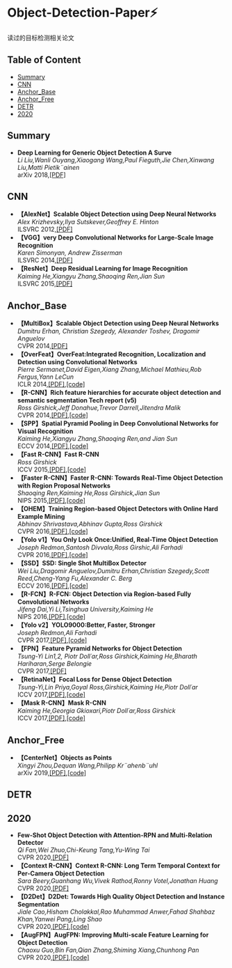 # Object-Detection-Paper:zap:
读过的目标检测相关论文
## Table of Content
   * [Summary](https://github.com/aliciashen0118/Object-Detection-Paper#Summary)
   * [CNN](https://github.com/aliciashen0118/Object-Detection-Paper#CNN)
   * [Anchor_Base](https://github.com/aliciashen0118/Object-Detection-Paper#Anchor_Base)
   * [Anchor_Free](https://github.com/aliciashen0118/Object-Detection-Paper#Anchor_Free)
   * [DETR](https://github.com/aliciashen0118/Object-Detection-Paper#DETR)
   * [2020](https://github.com/aliciashen0118/Object-Detection-Paper#2020)
## Summary
   * **Deep Learning for Generic Object Detection A Surve**  
     *Li Liu,Wanli Ouyang,Xiaogang Wang,Paul Fieguth,Jie Chen,Xinwang Liu,Matti Pietik¨ainen*  
     arXiv 2018,[[PDF]](https://arxiv.org/pdf/1809.02165v1.pdf)  
## CNN
   * **【AlexNet】Scalable Object Detection using Deep Neural Networks**  
   *Alex Krizhevsky,Ilya Sutskever,Geoffrey E. Hinton*  
   ILSVRC 2012,[[PDF]](papers.nips.cc/paper/4824-imagenet-classification-with-deep-convolutional-neural-networks.pdf)
   * **【VGG】very Deep Convolutional Networks for Large-Scale Image Recognition**  
     *Karen Simonyan, Andrew Zisserman*  
     ILSVRC 2014,[[PDF]](https://arxiv.org/pdf/1409.1556.pdf)  
   * **【ResNet】Deep Residual Learning for Image Recognition**  
     *Kaiming He,Xiangyu Zhang,Shaoqing Ren,Jian Sun*  
     ILSVRC 2015,[[PDF]](https://arxiv.org/pdf/1512.03385.pdf)  
## Anchor_Base
   * **【MultiBox】Scalable Object Detection using Deep Neural Networks**  
     *Dumitru Erhan, Christian Szegedy, Alexander Toshev, Dragomir Anguelov*  
     CVPR 2014,[[PDF]](https://www.cv-foundation.org/openaccess/content_cvpr_2014/papers/Erhan_Scalable_Object_Detection_2014_CVPR_paper.pdf)  
   * **【OverFeat】OverFeat:Integrated Recognition, Localization and Detection using Convolutional Networks**  
     *Pierre Sermanet,David Eigen,Xiang Zhang,Michael Mathieu,Rob Fergus,Yann LeCun*  
     ICLR 2014,[[PDF]](https://arxiv.org/pdf/1312.6229.pdf),[[code]](https://github.com/sermanet/OverFeat)
   * **【R-CNN】Rich feature hierarchies for accurate object detection and semantic segmentation Tech report (v5)**  
     *Ross Girshick,Jeff Donahue,Trevor Darrell,Jitendra Malik*  
     CVPR 2014,[[PDF]](https://arxiv.org/pdf/1311.2524.pdf),[[code]](https://github.com/rbgirshick/rcnn)
   * **【SPP】Spatial Pyramid Pooling in Deep Convolutional Networks for Visual Recognition**  
     *Kaiming He,Xiangyu Zhang,Shaoqing Ren,and Jian Sun*  
     ECCV 2014,[[PDF]](https://arxiv.org/pdf/1406.4729.pdf),[[code]](https://github.com/ShaoqingRen/SPP_net)
   * **【Fast R-CNN】Fast R-CNN**  
     *Ross Girshick*  
     ICCV 2015,[[PDF]](https://arxiv.org/pdf/1504.08083.pdf),[[code]](https://github.com/rbgirshick/fast-rcnn)
   * **【Faster R-CNN】Faster R-CNN: Towards Real-Time Object Detection with Region Proposal Networks**  
     *Shaoqing Ren,Kaiming He,Ross Girshick,Jian Sun*  
     NIPS 2015,[[PDF]](https://papers.nips.cc/paper/5638-faster-r-cnn-towards-real-time-object-detection-with-region-proposal-networks.pdf),[[code]](https://github.com/rbgirshick/py-faster-rcnn)
   * **【OHEM】Training Region-based Object Detectors with Online Hard Example Mining**  
     *Abhinav Shrivastava,Abhinav Gupta,Ross Girshick*    
     CVPR 2016,[[PDF]](https://arxiv.org/pdf/1604.03540.pdf),[[code]](https://github.com/abhi2610/ohem)
   * **【Yolo v1】You Only Look Once:Unified, Real-Time Object Detection**  
     *Joseph Redmon,Santosh Divvala,Ross Girshic,Ali Farhadi*  
     CVPR 2016,[[PDF]](https://arxiv.org/pdf/1506.02640.pdf),[[code]](https://pjreddie.com/darknet/yolo/)
   * **【SSD】SSD: Single Shot MultiBox Detector**  
     *Wei Liu,Dragomir Anguelov,Dumitru Erhan,Christian Szegedy,Scott Reed,Cheng-Yang Fu,Alexander C. Berg*  
     ECCV 2016,[[PDF]](https://arxiv.org/pdf/1512.02325.pdf),[[code]](https://github.com/weiliu89/caffe/tree/ssd)
   * **【R-FCN】R-FCN: Object Detection via Region-based Fully Convolutional Networks**  
     *Jifeng Dai,Yi Li,Tsinghua University,Kaiming He*  
     NIPS 2016,[[PDF]](https://arxiv.org/pdf/1605.06409.pdf),[[code]](https://github.com/daijifeng001/R-FCN)
   * **【Yolo v2】YOLO9000:Better, Faster, Stronger**  
     *Joseph Redmon,Ali Farhadi*  
     CVPR 2017,[[PDF]](https://arxiv.org/pdf/1612.08242.pdf),[[code]](https://pjreddie.com/darknet/yolo/)
   * **【FPN】Feature Pyramid Networks for Object Detection**  
     *Tsung-Yi Lin1,2, Piotr Doll´ar,Ross Girshick,Kaiming He,Bharath Hariharan,Serge Belongie*  
     CVPR 2017,[[PDF]](http://openaccess.thecvf.com/content_cvpr_2017/papers/Lin_Feature_Pyramid_Networks_CVPR_2017_paper.pdf)
   * **【RetinaNet】Focal Loss for Dense Object Detection**  
     *Tsung-Yi,Lin Priya,Goyal Ross,Girshick,Kaiming He,Piotr Doll´ar*  
     ICCV 2017,[[PDF]](https://arxiv.org/pdf/1708.02002.pdf),[[code]](https://github.com/fizyr/keras-retinanet)
   * **【Mask R-CNN】Mask R-CNN**  
     *Kaiming He,Georgia Gkioxari,Piotr Doll´ar,Ross Girshick*  
     ICCV 2017,[[PDF]](http://openaccess.thecvf.com/content_ICCV_2017/papers/He_Mask_R-CNN_ICCV_2017_paper.pdf),[[code]](https://github.com/facebookresearch/Detectron)
## Anchor_Free
   * **【CenterNet】Objects as Points**  
     *Xingyi Zhou,Dequan Wang,Philipp Kr¨ahenb¨uhl*  
     arXiv 2019,[[PDF]](https://arxiv.org/pdf/1904.07850.pdf),[[code]](https://github.com/xingyizhou/CenterNet)
## DETR

## 2020
   * **Few-Shot Object Detection with Attention-RPN and Multi-Relation Detector**  
     *Qi Fan,Wei Zhuo,Chi-Keung Tang,Yu-Wing Tai*  
     CVPR 2020,[[PDF]](https://arxiv.org/pdf/1908.01998.pdf)
   * **【Context R-CNN】Context R-CNN: Long Term Temporal Context for Per-Camera Object Detection**  
     *Sara Beery,Guanhang Wu,Vivek Rathod,Ronny Votel,Jonathan Huang*  
     CVPR 2020,[[PDF]](https://arxiv.org/pdf/1912.03538.pdf)  
   * **【D2Det】D2Det: Towards High Quality Object Detection and Instance Segmentation**  
     *Jiale Cao,Hisham Cholakkal,Rao Muhammad Anwer,Fahad Shahbaz Khan,Yanwei Pang,Ling Shao*  
     CVPR 2020,[[PDF]](https://openaccess.thecvf.com/content_CVPR_2020/papers/Cao_D2Det_Towards_High_Quality_Object_Detection_and_Instance_Segmentation_CVPR_2020_paper.pdf),[[code]](https://github.com/JialeCao001/D2Det)  
   * **【AugFPN】AugFPN: Improving Multi-scale Feature Learning for Object Detection**  
     *Chaoxu Guo,Bin Fan,Qian Zhang,Shiming Xiang,Chunhong Pan*  
     CVPR 2020,[[PDF]](https://arxiv.org/pdf/1912.05384.pdf),[[code]](https://github.com/Gus-Guo/AugFPN)
